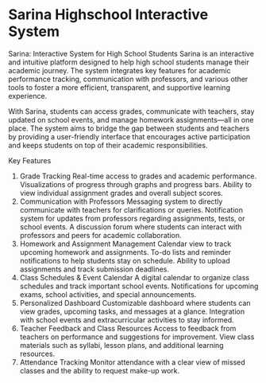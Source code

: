 # Sarina Highschool Interactive System

Sarina: Interactive System for High School Students
Sarina is an interactive and intuitive platform designed to help high school students manage their academic journey. The system integrates key features for academic performance tracking, communication with professors, and various other tools to foster a more efficient, transparent, and supportive learning experience.

With Sarina, students can access grades, communicate with teachers, stay updated on school events, and manage homework assignments—all in one place. The system aims to bridge the gap between students and teachers by providing a user-friendly interface that encourages active participation and keeps students on top of their academic responsibilities.

Key Features
1. Grade Tracking
Real-time access to grades and academic performance.
Visualizations of progress through graphs and progress bars.
Ability to view individual assignment grades and overall subject scores.
2. Communication with Professors
Messaging system to directly communicate with teachers for clarifications or queries.
Notification system for updates from professors regarding assignments, tests, or school events.
A discussion forum where students can interact with professors and peers for academic collaboration.
3. Homework and Assignment Management
Calendar view to track upcoming homework and assignments.
To-do lists and reminder notifications to help students stay on schedule.
Ability to upload assignments and track submission deadlines.
4. Class Schedules & Event Calendar
A digital calendar to organize class schedules and track important school events.
Notifications for upcoming exams, school activities, and special announcements.
5. Personalized Dashboard
Customizable dashboard where students can view grades, upcoming tasks, and messages at a glance.
Integration with school events and extracurricular activities to stay informed.
6. Teacher Feedback and Class Resources
Access to feedback from teachers on performance and suggestions for improvement.
View class materials such as syllabi, lesson plans, and additional learning resources.
7. Attendance Tracking
Monitor attendance with a clear view of missed classes and the ability to request make-up work.